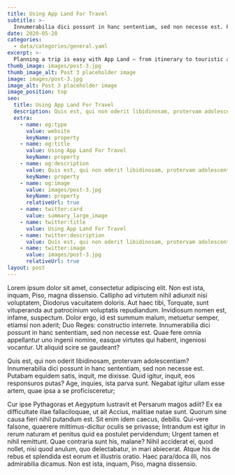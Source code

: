 ```yaml
---
title: Using App Land For Travel
subtitle: >-
  Innumerabilia dici possunt in hanc sententiam, sed non necesse est. Putabam equidem satis, inquit, me dixisse.
date: 2020-05-28
categories:
  - data/categories/general.yaml
excerpt: >-
  Planning a trip is easy with App Land — from itinerary to touristic attractions, shopping and fine dining, everything can be turned into a schedule and task list!
thumb_image: images/post-3.jpg
thumb_image_alt: Post 3 placeholder image
image: images/post-3.jpg
image_alt: Post 3 placeholder image
image_position: top
seo:
  title: Using App Land For Travel
  description: Quis est, qui non oderit libidinosam, protervam adolescentiam
  extra:
    - name: og:type
      value: website
      keyName: property
    - name: og:title
      value: Using App Land For Travel
      keyName: property
    - name: og:description
      value: Quis est, qui non oderit libidinosam, protervam adolescentiam
      keyName: property
    - name: og:image
      value: images/post-3.jpg
      keyName: property
      relativeUrl: true
    - name: twitter:card
      value: summary_large_image
    - name: twitter:title
      value: Using App Land For Travel
    - name: twitter:description
      value: Quis est, qui non oderit libidinosam, protervam adolescentiam
    - name: twitter:image
      value: images/post-3.jpg
      relativeUrl: true
layout: post
---
```


Lorem ipsum dolor sit amet, consectetur adipiscing elit. Non est ista, inquam, Piso, magna dissensio. Callipho ad virtutem nihil adiunxit nisi voluptatem, Diodorus vacuitatem doloris. Aut haec tibi, Torquate, sunt vituperanda aut patrocinium voluptatis repudiandum. Invidiosum nomen est, infame, suspectum. Dolor ergo, id est summum malum, metuetur semper, etiamsi non aderit; Duo Reges: constructio interrete. Innumerabilia dici possunt in hanc sententiam, sed non necesse est. Quae fere omnia appellantur uno ingenii nomine, easque virtutes qui habent, ingeniosi vocantur. Ut aliquid scire se gaudeant?

Quis est, qui non oderit libidinosam, protervam adolescentiam? Innumerabilia dici possunt in hanc sententiam, sed non necesse est. Putabam equidem satis, inquit, me dixisse. Quid igitur, inquit, eos responsuros putas? Age, inquies, ista parva sunt. Negabat igitur ullam esse artem, quae ipsa a se proficisceretur;

Cur ipse Pythagoras et Aegyptum lustravit et Persarum magos adiit? Ex ea difficultate illae fallaciloquae, ut ait Accius, malitiae natae sunt. Quorum sine causa fieri nihil putandum est. Sit enim idem caecus, debilis. Qui-vere falsone, quaerere mittimus-dicitur oculis se privasse; Intrandum est igitur in rerum naturam et penitus quid ea postulet pervidendum; Urgent tamen et nihil remittunt. Quae contraria sunt his, malane? Nihil acciderat ei, quod nollet, nisi quod anulum, quo delectabatur, in mari abiecerat. Atque his de rebus et splendida est eorum et illustris oratio. Haec para/doca illi, nos admirabilia dicamus. Non est ista, inquam, Piso, magna dissensio.
